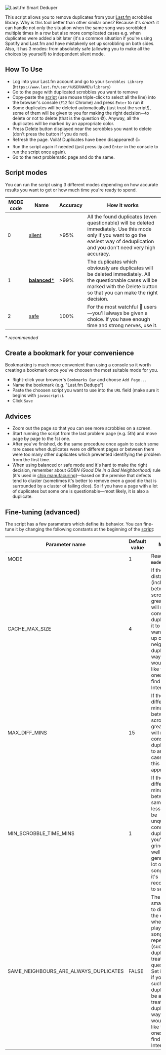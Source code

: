 ![Last.fm Smart Deduper](https://repository-images.githubusercontent.com/226846544/220b3880-1acd-11ea-9894-d310454be9ae)

This script allows you to remove duplicates from your [Last.fm](https://www.last.fm/) scrobbles library. Why is this tool better than other similar ones?  Because it's *smart*: it can handle not only the situation when the same song was scrobbled multiple times in a row but also more complicated cases e.g. when duplicates were added a bit later (it's a common situation if you're using Spotify and Last.fm and have mistakenly set up scrobbling on both sides. Also, it has 3 modes: from absolutely safe (allowing you to make all the choices by yourself) to independent silent mode.

## How To Use
* Log into your Last.fm account and go to your `Scrobbles Library` (`https://www.last.fm/user/%USERNAME%/library`)
* Go to the page with duplicated scrobbles you want to remove
* Copy-paste the [script](https://github.com/shevchenkoartem/lastfm-smart-deduper/blob/master/other/compressed-js/compressed-mode1-balanced.js) (use mouse triple-click to select all the line) into the browser's console (`F12` for Chrome) and press `Enter` to run it
* Some duplicates will be deleted automatically (just trust the script!), some of them will be given to you for making the right decision—to delete or not to delete (that is the question ©). Anyway, all the duplicates will be marked by an appropriate color.
* Press Delete button displayed near the scrobbles you want to delete (don't press the button if you do not).
* Refresh the page. Voilà! Duplicates have been disappeared! :+1:
* Run the script again if needed (just press `Up` and `Enter` in the console to run the script once again).
* Go to the next problematic page and do the same.

## Script modes

You can run the script using 3 different modes depending on how accurate results you want to get or how much time you're ready to spend.

MODE code | Name | Accuracy | How it works
-- | -- | -- | --
0 | [silent](https://github.com/shevchenkoartem/lastfm-smart-deduper/blob/master/other/compressed-js/compressed-mode0-silent.js) | >95% | All the found duplicates (even questionable) will be deleted immediately. Use this mode only if you want to go the easiest way of deduplication and you don't need very high accuracy. | 
1 | [**balanced***](https://github.com/shevchenkoartem/lastfm-smart-deduper/blob/master/other/compressed-js/compressed-mode1-balanced.js) | >99% | The duplicates which obviously are duplicates will be deleted immediately. All the questionable cases will be marked with the Delete button so that you can make the right decision.
2 | [safe](https://github.com/shevchenkoartem/lastfm-smart-deduper/blob/master/other/compressed-js/compressed-mode2-safe.js) | 100% | For the most watchful :eyes: users—you'll always be given a choice. If you have enough time and strong nerves, use it.

\* *recommended*

## Create a bookmark for your convenience

Bookmarking is much more convenient than using a console so it worth creating a bookmark once you've choosen the most suitable mode for you.

* Right-click your browser's `Bookmarks Bar` and choose `Add Page...`
* Name the bookmark (e.g. "Last.fm Dedupe")
* Paste the choosen script you want to use into the `URL` field (make sure it begins with `javascript:`).
* Click `Save`

## Advices

* Zoom out the page so that you can see more scrobbles on a screen.
* Start running the script from the last problem page (e.g. 5th) and move page by page to the 1st one.
* After you've finished, do the same procedure once again to catch some rare cases when duplicates were on different pages or between them were too many other duplicates which prevented identifying the problem from the first time.
* When using balanced or safe mode and it's hard to make the right decision, remember about *GDBN (Good Die in a Bad Neighborhood)* rule (it's used in [chip manufacuring](http://yieldwerx.com/pat-gdbn-outlier-detection-moving-beyond-automotive/))—based on the premise that defects tend to cluster (sometimes it's better to remove even a good die that is surrounded by a cluster of failing dice). So if you have a page with a lot of duplicates but some one is questionable—most likely, it is also a duplicate.

## Fine-tuning (advanced)

The script has a few parameters which define its behavior. You can fine-tune it by changing the following constants at the beginning of the [script](https://github.com/shevchenkoartem/lastfm-smart-deduper/blob/master/lastfm-smart-deduper.js):

Parameter name | Default value | Meaning
-- | -- | --
MODE | 1 | Read **`Script modes`** section
CACHE_MAX_SIZE | 4 | If the positional distance (including) between two scrobbles is greater they will not be considered as duplicates. Set it to 2 if you want to clean-up only neighboring duplicates (this way the script would work like the other ones you can find on the Internet)
MAX_DIFF_MINS | 15 | If the time difference (in minutes) between two scrobbles is greater they will not be considered as duplicates. Try to analyze your cases and set this parameter appropriately.
MIN_SCROBBLE_TIME_MINS | 1 | If the time difference (in minutes) between the same songs is less they will be unquestionably considered as duplicates. If you're a grindcore (as well as other genres with a lot of "micro songs") lover, it's recommended to set it to 0.
SAME_NEIGHBOURS_ARE_ALWAYS_DUPLICATES | FALSE | The script is smart enough to distinguish the cases when you were playing some song repeatedly (such duplicates are treated as questionable). Set it to TRUE if you want such duplicates to be always treated as true duplicates (this way the script would work like the other ones you can find on the Internet).
